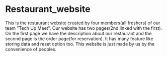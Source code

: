 # Restaurant_website
This is the restaurant website created by four members(all freshers) of our team "Tech Up Meet". Our website has two pages(2nd linked with the first).
On the first page we have the description about our restaurant and the second page is the order page(for reservation).
It has many feature like storing data and reset option too.
This website is just made by us by the convenience of peoples.
